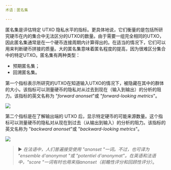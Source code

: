 ```yaml
---
术语：匿名集

---
```

匿名集是评估特定 UTXO 隐私水平的指标。更具体地说，它们衡量的是包括所研究硬币在内的集合中无法区分的UTXO的数量。由于需要一组完全相同的UTXO，因此匿名集通常是在一个硬币连接周期内计算得出的。在适当的情况下，它们可以用来判断硬币拼接的质量。大的匿名集意味着匿名程度的提高，因为很难区分集合中的特定UTXO。匿名集有两种类型：


- 预期匿名集；
- 回溯匿名集。

第一个指标表示所研究的UTXO在知道输入UTXO的情况下，被隐藏在其中的群体的大小。该指标可以测量硬币的隐私对从过去到现在（输入到输出）的分析的阻力。该指标的英文名称为 "*forward anonset*"或 "*forward-looking metrics*"。

![](../../dictionnaire/assets/39.webp)

第二个指标是在了解输出端的 UTXO 后，显示特定硬币的可能来源数量。这个指标可以测量硬币的隐私对从现在到过去（从输出到输入）的分析的阻力。该指标的英文名称为 "*backward anonset*"或 "*backward-looking metrics*"。

![](../../dictionnaire/assets/40.webp)

> ► *在法语中，人们普遍接受使用 "anonset "一词。不过，也可译为 "ensemble d'anonymat "或 "potentiel d'anonymat"。在英语和法语中，"score "一词有时也用来指anonset（前瞻性评分和回顾性评分）*。